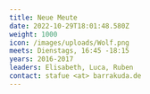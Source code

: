 ```yaml
---
title: Neue Meute
date: 2022-10-29T18:01:48.580Z
weight: 1000
icon: /images/uploads/Wolf.png
meets: Dienstags, 16:45 -18:15
years: 2016-2017
leaders: Elisabeth, Luca, Ruben
contact: stafue <at> barrakuda.de
---
```

